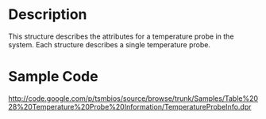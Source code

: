 # Description #

This structure describes the attributes for a temperature probe in the system. Each structure describes a single temperature probe.

# Sample Code #

http://code.google.com/p/tsmbios/source/browse/trunk/Samples/Table%2028%20Temperature%20Probe%20Information/TemperatureProbeInfo.dpr